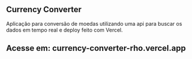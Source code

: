 ## Currency Converter

Aplicação para conversão de moedas utilizando uma api para buscar os dados em tempo real e deploy feito com Vercel.

## Acesse em: currency-converter-rho.vercel.app
